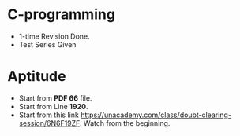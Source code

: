 # C-programming

* 1-time Revision Done.
* Test Series Given

# Aptitude

* Start from **PDF 66** file.
* Start from Line **1920**.
* Start from this link https://unacademy.com/class/doubt-clearing-session/6N6F19ZF. Watch from the beginning.